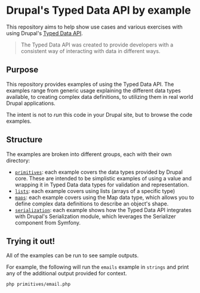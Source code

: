 # Drupal's Typed Data API by example

This repository aims to help show use cases and various exercises with using Drupal's [Typed Data API](https://www.drupal.org/docs/8/api/typed-data-api/typed-data-api-overview). 

> The Typed Data API was created to provide developers with a consistent way of interacting with data in different ways.

## Purpose

This repository provides examples of using the Typed Data API. The examples range from generic usage explaining the different data types available, to creating complex data definitions, to utilizing them in real world Drupal applications.

The intent is not to _run_ this code in your Drupal site, but to browse the code examples.

## Structure

The examples are broken into different groups, each with their own directory:

* [`primitives`](https://github.com/mglaman/drupal-typed-data-by-example/tree/main/primitives): each example covers the data types provided by Drupal core. These are intended to be simplistic examples of using a value and wrapping it in Typed Data data types for validation and representation.
* [`lists`](https://github.com/mglaman/drupal-typed-data-by-example/tree/main/lists): each example covers using lists (arrays of a specific type)
* [`maps`](https://github.com/mglaman/drupal-typed-data-by-example/tree/main/maps): each example covers using the Map data type, which allows you to define complex data definitions to describe an object's shape.
* [`serialization`](https://github.com/mglaman/drupal-typed-data-by-example/tree/main/serialization): each example shows how the Typed Data API integrates with Drupal's Serialization module, which leverages the Serializer component from Symfony.

## Trying it out!

All of the examples can be run to see sample outputs.

For example, the following will run the `emails` example in `strings` and print any of the additional output provided for context.

```bash
php primitives/email.php
```
